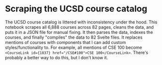 # Scraping the UCSD course catalog

The UCSD course catalog is littered with inconsistency under the hood. This notebook scrapes all 6,888 courses across 82 pages, cleans the data, and puts it in a JSON file for manual fixing. It then parses the data, indexes the courses, and finally "compiles" the data to 82 Svelte files. It replaces mentions of courses with components that I can add custom styles/functionality to. For example, all mentions of CSE 100 become `<CourseLink id={1837} href="/CSE#100">CSE 100</CourseLink>`. There's probably a better way to do this, but I don't know it.
